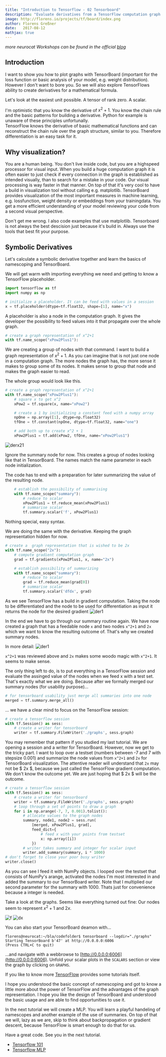 ```yaml
---
title: "Introduction to Tensorflow - 02 Tensorboard"
description: "Evaluate derivatives from a TensorFlow computation graph. Visualize models."
image: http://florens.io/projects/tf/board/index.png
author: Florens Greßner
date:   2017-08-12
mathjax: true
---
```

*more neurocat Workshops can be found in the official [blog](http://neurocats.github.io)*

## Introduction

I want to show you how to plot graphs with TensorBoard (important for the 
loss function or basic analysis of your model, e.g. weight distribution). 
However I don't want to bore you. So we will also explore TensorFlows ability
to create derivatives for a mathematical formula.

Let's look at the easiest unit possible. A tensor of rank zero. A scalar.

I'm optimistic that you know the derivative of $x ^{2} + 1$. You know the 
chain rule and the basic patterns for building a derivative. Python for 
example is unaware of these principles unfortunally.  
TensorFlow knows the derivative of basic mathematical functions and can 
reconstruct the chain rule over the graph structure, similar to you. Therefore 
differentiation is an easy task for it.

## Why visualization?
You are a human being. You don't live inside code, but you are a highspeed 
processor for visual input. When you build a huge computation graph it is 
often easier to just check if every connection in the graph is established 
as intended visually, than to search for a mistake in your code. Our 
visual processing is way faster in that manner. On top of that it's very cool
to have a build in visualization tool without calling e.g. matplotlib. 
TensorBoard provides visualization of the most important measures in 
machine learning, e.g. lossfunction, weight density or embeddings from your 
trainingdata. You get a more efficient understanding of your model reviewing
your code from a second visual perspective.

Don't get me wrong. I also code examples that use matplotlib. Tensorboard is
not always the best descision just because it's build in. Always use the 
tools that best fit your purpose.

## Symbolic Derivatives
Let's calculate a symbolic derivative together and learn the basics of 
namescoping and TensorBoard.

We will get warm with importing everything we need and getting to know a 
TensorFlow placeholder.
```python
import tensorflow as tf
import numpy as np

# initialize a placeholder. It can be feed with values in a session
x = tf.placeholder(dtype=tf.float32, shape=[1], name="x")
```
A placeholder is also a node in the computation graph. It gives the 
developer the possibility to feed values into it that propagate over the whole 
graph.

```python
# create a graph representation of x^2+1
with tf.name_scope("xPow2Plus1"):
```
We are creating a group of nodes with that command. I want to build a graph 
representation of $x ^{2} + 1$. As you can imagine that is not just one 
node in a computation graph. The more nodes the graph has, the more sense it makes 
to group some of its nodes. It makes sense to group that node and makes
the graph easier to read.

The whole group would look like this.

```python
# create a graph representation of x^2+1
with tf.name_scope("xPow2Plus1"):
    # square x to get x^2
    xPow2 = tf.square(x, name="xPow2")

    # create a 1 by initializing a constant feed with a numpy array
    npOne = np.array([1], dtype=np.float32)
    tfOne = tf.constant(npOne, dtype=tf.float32, name="one")

    # add both up to create x^2 + 1
    xPow2Plus1 = tf.add(xPow2, tfOne, name="xPow2Plus1")
```
![derx21](./der_x21.png)

Ignore the summary node for now. This creates a group of nodes looking like 
that in TensorBoard. The names match the name parameter in each node 
initialization.

The code has to end with a preparation for later summarizing the value 
of the resulting node.

```python
    # establish the possibility of summarising
    with tf.name_scope("summary"):
        # reduce to scalar
        xPow2Plus1 = tf.reduce_mean(xPow2Plus1)
        # summarise scalar
        tf.summary.scalar('f', xPow2Plus1)

```
Nothing special, easy syntax.

We are doing the same with the derivative. Keeping the graph representation 
hidden for now.
```python
# create a  graph representation that is wished to be 2x
with tf.name_scope("2x"):
    # compute gradient computation graph
    grad = tf.gradients(xPow2Plus1, x, name="2x")

    # establish possibility of summarizing
    with tf.name_scope("summary"):
        # reduce to scalar
        grad = tf.reduce_mean(grad[0])
        # summarise scalar
        tf.summary.scalar('dfdx', grad)
```
As we see TensorFlow has a build in gradient computation. Taking the node to
be differentiated and the node to be used for differentiation as input it 
returns the node for the desired gradient
![der1](./der_1.png)

In the end we have to go through our summary routine again. We have now created a 
graph that has a feedable node `x` and two nodes `x^2+1` and `2x` which we 
want to know the resulting outcome of. That's why we created summary nodes.

In more detail:
![der1](./der_2.png)

`x^2+1` was reviewed above and `2x` makes some woodo magic with `x^2+1`. It 
seems to make sense.

The only thing left to do, is to put everything in a TensorFlow session and evaluate 
the assinged value of the nodes when we feed x with a test set. That's 
exactly what we are doing. Because after we formally merged our summary 
nodes (for usability purpose)...

```python
# for tensorboard usability just merge all summaries into one node
merged = tf.summary.merge_all()
```
... we have a clear mind to focus on the TensorFlow session:
```python
# create a tensorflow session
with tf.Session() as sess:
    # create a writer for tensorboard
    writer = tf.summary.FileWriter('./graphs', sess.graph)
```
You may remember that pattern if you studied my last tutorial. We are 
opening a session and a writer for TensorBoard. However, now we get to the tricky
part. I want to loop over a testset (numbers between -7 and 7 with stepsize 
0.001) and summarize the node values from `x^2+1` and `2x` for TensorBoard 
visualization. The attentive reader will understand that `2x` may not be 
$ 2x $, because we just called the TensorFlow gradient computation. We don't
know the outcome yet. We are just hoping that $ 2x $ will be the outcome.

```python
# create a tensorflow session
with tf.Session() as sess:
    # create a writer for tensorboard
    writer = tf.summary.FileWriter('./graphs', sess.graph)
    # loop through a set of points to draw a graph
    for i in np.arange(-7, 7, 0.001).tolist():
        # allocate values to the graph nodes
        summary, node1, node2 = sess.run(
            [merged, xPow2Plus1, grad],
            feed_dict={
                # feed x with your points from testset
                x: np.array([i])
            })
        # writer takes summary and integer for scalar input
        writer.add_summary(summary, i * 1000)
# don't forget to close your poor busy writer
writer.close()
```
As you can see I feed it with NumPy objects. I looped over the testset that consists 
of NumPy's arange, activated the nodes I'm most interested in and added the 
summary to our TensorBoard writer. Note that I multiplied our second 
parameter for the summary with 1000. Thats just for convenience because a 
integer is needed.

Take a look at the graphs. Seems like everything turned out fine: 
Our nodes seem to represent $x ^{2} + 1$ and $2x$.

![f](./der_f.png) ![dx](./der_dx.png)

You can also start your TensorBoard deamon with...
```shell
florens@neurocat:~/bla/codefolder$ tensorboard --logdir="./graphs"
Starting TensorBoard b'47' at http://0.0.0.0:6006
(Press CTRL+C to quit)
```
...and navigate with a webbrowse to [http://0.0.0.0:6006](http://0.0.0.0:6006).
Unfold your scalar plots in the `SCALARS` section or view the graph by 
clicking on `GRAPHS`.

If you like to know more [TensorFlow](https://www.tensorflow.org/get_started/summaries_and_tensorboard)
provides some tutorials itself.

I hope you understood the basic concept of namescoping and got to know a 
little more about the power of TensorFlow and the advantages of the graph 
representation. I hope you like the design of TensorBoard and understood the
basic usage and are able to find opportunities to use it.

In the next tutorial we will create a MLP. You will learn a playful 
handeling of namescopes and another example of the use of summaries. On 
top of that we will, lazy as we are, skip to think about backpropagation or 
gradient descent, because TensorFlow is smart enough to do that for us.

Have a great code. See you in the next tutorial.

- [Tensorflow 101](../)
- [Tensorflow MLP](../)
